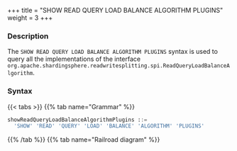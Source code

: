 +++
title = "SHOW READ QUERY LOAD BALANCE ALGORITHM PLUGINS"
weight = 3
+++

### Description

The `SHOW READ QUERY LOAD BALANCE ALGORITHM PLUGINS` syntax is used to query all the implementations of the interface `org.apache.shardingsphere.readwritesplitting.spi.ReadQueryLoadBalanceAlgorithm`.

### Syntax

{{< tabs >}}
{{% tab name="Grammar" %}}
```sql
showReadQueryLoadBalanceAlgorithmPlugins ::=
  'SHOW' 'READ' 'QUERY' 'LOAD' 'BALANCE' 'ALGORITHM' 'PLUGINS'
```
{{% /tab %}}
{{% tab name="Railroad diagram" %}}
<iframe frameborder="0" name="diagram" id="diagram" width="100%" height="100%"></iframe>
{{% /tab %}}
{{< /tabs >}}

### Return Value Description

| Columns      | Description  |
|--------------|--------------|
| type         | type         |
| type_aliases | type aliases |
| description  | description  |

### Example

- Query all the implementations for `org.apache.shardingsphere.readwritesplitting.spi.ReadQueryLoadBalanceAlgorithm` interface

```sql
SHOW READ QUERY LOAD BALANCE ALGORITHM PLUGINS
```

```sql
SHOW READ QUERY LOAD BALANCE ALGORITHM PLUGINS;
+-------------+--------------+-------------+
| type        | type_aliases | description |
+-------------+--------------+-------------+
| ROUND_ROBIN |              |             |
| RANDOM      |              |             |
| WEIGHT      |              |             |
+-------------+--------------+-------------+
3 rows in set (0.03 sec)
```

### Reserved word

`SHOW`, `READ`, `QUERY`, `LOAD`, `BALANCE`, `ALGORITHM`, `PLUGINS`

### Related links

- [Reserved word](/en/user-manual/shardingsphere-proxy/distsql/syntax/reserved-word/)
